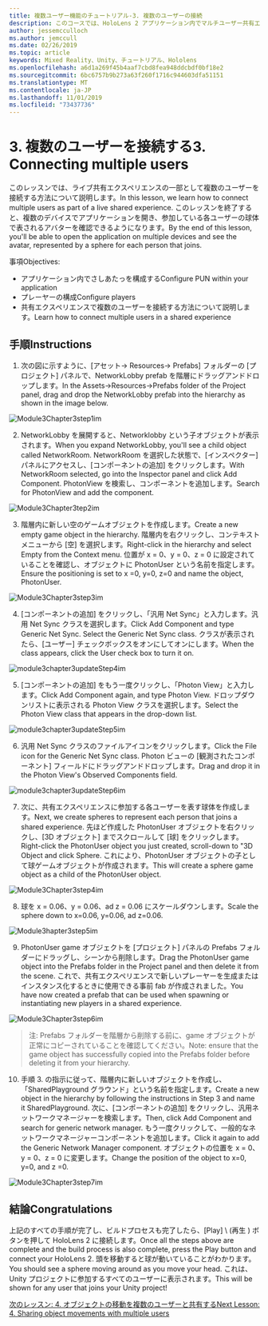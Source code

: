 ```yaml
---
title: 複数ユーザー機能のチュートリアル-3. 複数のユーザーの接続
description: このコースでは、HoloLens 2 アプリケーション内でマルチユーザー共有エクスペリエンスを実装する方法について説明します。
author: jessemcculloch
ms.author: jemccull
ms.date: 02/26/2019
ms.topic: article
keywords: Mixed Reality、Unity、チュートリアル、Hololens
ms.openlocfilehash: a6d1a269f45b4aaf7cbd8fea948ddcbdf0bf18e2
ms.sourcegitcommit: 6bc6757b9b273a63f260f1716c944603dfa51151
ms.translationtype: MT
ms.contentlocale: ja-JP
ms.lasthandoff: 11/01/2019
ms.locfileid: "73437736"
---
```

# <a name="3-connecting-multiple-users"></a><span data-ttu-id="c1019-105">3. 複数のユーザーを接続する</span><span class="sxs-lookup"><span data-stu-id="c1019-105">3. Connecting multiple users</span></span>

<span data-ttu-id="c1019-106">このレッスンでは、ライブ共有エクスペリエンスの一部として複数のユーザーを接続する方法について説明します。</span><span class="sxs-lookup"><span data-stu-id="c1019-106">In this lesson, we learn how to connect multiple users as part of a live shared experience.</span></span> <span data-ttu-id="c1019-107">このレッスンを終了すると、複数のデバイスでアプリケーションを開き、参加している各ユーザーの球体で表されるアバターを確認できるようになります。</span><span class="sxs-lookup"><span data-stu-id="c1019-107">By the end of this lesson, you'll be able to open the application on multiple devices and see the avatar, represented by a sphere for each person that joins.</span></span> 

<span data-ttu-id="c1019-108">事項</span><span class="sxs-lookup"><span data-stu-id="c1019-108">Objectives:</span></span>

- <span data-ttu-id="c1019-109">アプリケーション内でさしあたっを構成する</span><span class="sxs-lookup"><span data-stu-id="c1019-109">Configure PUN within your application</span></span>
- <span data-ttu-id="c1019-110">プレーヤーの構成</span><span class="sxs-lookup"><span data-stu-id="c1019-110">Configure players</span></span>
- <span data-ttu-id="c1019-111">共有エクスペリエンスで複数のユーザーを接続する方法について説明します。</span><span class="sxs-lookup"><span data-stu-id="c1019-111">Learn how to connect multiple users in a shared experience</span></span>

## <a name="instructions"></a><span data-ttu-id="c1019-112">手順</span><span class="sxs-lookup"><span data-stu-id="c1019-112">Instructions</span></span>

1. <span data-ttu-id="c1019-113">次の図に示すように、[アセット-> Resources-> Prefabs] フォルダーの [プロジェクト] パネルで、NetworkLobby prefab を階層にドラッグアンドドロップします。</span><span class="sxs-lookup"><span data-stu-id="c1019-113">In the Assets->Resources->Prefabs folder of the Project panel, drag and drop the NetworkLobby prefab into the hierarchy as shown in the image below.</span></span>

![Module3Chapter3step1im](images/module3chapter3step1im.PNG)

2. <span data-ttu-id="c1019-115">NetworkLobby を展開すると、Networklobby という子オブジェクトが表示されます。</span><span class="sxs-lookup"><span data-stu-id="c1019-115">When you expand NetworkLobby, you'll see a child object called NetworkRoom.</span></span> <span data-ttu-id="c1019-116">NetworkRoom を選択した状態で、[インスペクター] パネルにアクセスし、[コンポーネントの追加] をクリックします。</span><span class="sxs-lookup"><span data-stu-id="c1019-116">With NetworkRoom selected, go into the Inspector panel and click Add Component.</span></span> <span data-ttu-id="c1019-117">PhotonView を検索し、コンポーネントを追加します。</span><span class="sxs-lookup"><span data-stu-id="c1019-117">Search for PhotonView and add the component.</span></span>

![Module3Chapter3tep2im](images/module3chapter3step2im.PNG)

3. <span data-ttu-id="c1019-119">階層内に新しい空のゲームオブジェクトを作成します。</span><span class="sxs-lookup"><span data-stu-id="c1019-119">Create a new empty game object in the hierarchy.</span></span> <span data-ttu-id="c1019-120">階層内を右クリックし、コンテキストメニューから [空] を選択します。</span><span class="sxs-lookup"><span data-stu-id="c1019-120">Right-click in the hierarchy and select Empty from the Context menu.</span></span> <span data-ttu-id="c1019-121">位置が x = 0、y = 0、z = 0 に設定されていることを確認し、オブジェクトに PhotonUser という名前を指定します。</span><span class="sxs-lookup"><span data-stu-id="c1019-121">Ensure the positioning is set to x =0, y=0, z=0 and name the object, PhotonUser.</span></span>

![Module3Chapter3step3im](images/module3chapter3step3im.PNG)

4. <span data-ttu-id="c1019-123">[コンポーネントの追加] をクリックし、「汎用 Net Sync」と入力します。汎用 Net Sync クラスを選択します。</span><span class="sxs-lookup"><span data-stu-id="c1019-123">Click Add Component and type Generic Net Sync. Select the Generic Net Sync class.</span></span> <span data-ttu-id="c1019-124">クラスが表示されたら、[ユーザー] チェックボックスをオンにしてオンにします。</span><span class="sxs-lookup"><span data-stu-id="c1019-124">When the class appears, click the User check box to turn it on.</span></span> 

![module3chapter3updateStep4im](images/module3chapter3updateStep4im.png)

5. <span data-ttu-id="c1019-126">[コンポーネントの追加] をもう一度クリックし、「Photon View」と入力します。</span><span class="sxs-lookup"><span data-stu-id="c1019-126">Click Add Component again, and type Photon View.</span></span> <span data-ttu-id="c1019-127">ドロップダウンリストに表示される Photon View クラスを選択します。</span><span class="sxs-lookup"><span data-stu-id="c1019-127">Select the Photon View class that appears in the drop-down list.</span></span>

![module3chapter3updateStep5im](images/module3chapter3updateStep5im.png)

6. <span data-ttu-id="c1019-129">汎用 Net Sync クラスのファイルアイコンをクリックします。</span><span class="sxs-lookup"><span data-stu-id="c1019-129">Click the File icon for the Generic Net Sync class.</span></span> <span data-ttu-id="c1019-130">Photon ビューの [観測されたコンポーネント] フィールドにドラッグアンドドロップします。</span><span class="sxs-lookup"><span data-stu-id="c1019-130">Drag and drop it in the Photon View's Observed Components field.</span></span> 

![module3chapter3updateStep6im](images/module3chapter3updateStep6im.png) 

7. <span data-ttu-id="c1019-132">次に、共有エクスペリエンスに参加する各ユーザーを表す球体を作成します。</span><span class="sxs-lookup"><span data-stu-id="c1019-132">Next, we create spheres to represent each person that joins a shared experience.</span></span> <span data-ttu-id="c1019-133">先ほど作成した PhotonUser オブジェクトを右クリックし、[3D オブジェクト] までスクロールして [球] をクリックします。</span><span class="sxs-lookup"><span data-stu-id="c1019-133">Right-click the PhotonUser object you just created, scroll-down to "3D Object and click Sphere.</span></span> <span data-ttu-id="c1019-134">これにより、PhotonUser オブジェクトの子として球ゲームオブジェクトが作成されます。</span><span class="sxs-lookup"><span data-stu-id="c1019-134">This will create a sphere game object as a child of the PhotonUser object.</span></span>

![Module3Chapter3step4im](images/module3chapter3step4im.PNG)

8. <span data-ttu-id="c1019-136">球を x = 0.06、y = 0.06、ad z = 0.06 にスケールダウンします。</span><span class="sxs-lookup"><span data-stu-id="c1019-136">Scale the sphere down to x=0.06, y=0.06, ad z=0.06.</span></span>

![Module3hapter3step5im](images/module3chapter3step5im.PNG)

9. <span data-ttu-id="c1019-138">PhotonUser game オブジェクトを [プロジェクト] パネルの Prefabs フォルダーにドラッグし、シーンから削除します。</span><span class="sxs-lookup"><span data-stu-id="c1019-138">Drag the PhotonUser game object into the Prefabs folder in the Project panel and then delete it from the scene.</span></span> <span data-ttu-id="c1019-139">これで、共有エクスペリエンスで新しいプレーヤーを生成またはインスタンス化するときに使用できる事前 fab が作成されました。</span><span class="sxs-lookup"><span data-stu-id="c1019-139">You have now created a prefab that can be used when spawning or instantiating new players in a shared experience.</span></span>

![Module3Chapter3step6im](images/module3chapter3step6im.PNG)

> <span data-ttu-id="c1019-141">注: Prefabs フォルダーを階層から削除する前に、game オブジェクトが正常にコピーされていることを確認してください。</span><span class="sxs-lookup"><span data-stu-id="c1019-141">Note: ensure that the game object has successfully copied into the Prefabs folder before deleting it from your hierarchy.</span></span>

10. <span data-ttu-id="c1019-142">手順 3. の指示に従って、階層内に新しいオブジェクトを作成し、「SharedPlayground グラウンド」という名前を指定します。</span><span class="sxs-lookup"><span data-stu-id="c1019-142">Create a new object in the hierarchy by following the instructions in Step 3 and name it SharedPlayground.</span></span> <span data-ttu-id="c1019-143">次に、[コンポーネントの追加] をクリックし、汎用ネットワークマネージャーを検索します。</span><span class="sxs-lookup"><span data-stu-id="c1019-143">Then, click Add Component and search for generic network manager.</span></span>  <span data-ttu-id="c1019-144">もう一度クリックして、一般的なネットワークマネージャーコンポーネントを追加します。</span><span class="sxs-lookup"><span data-stu-id="c1019-144">Click it again to add the Generic Network Manager component.</span></span> <span data-ttu-id="c1019-145">オブジェクトの位置を x = 0、y = 0、z = 0 に変更します。</span><span class="sxs-lookup"><span data-stu-id="c1019-145">Change the position of the object to x=0, y=0, and z =0.</span></span>

![Module3Chapter3step7im](images/module3chapter3step7im.PNG)


## <a name="congratulations"></a><span data-ttu-id="c1019-147">結論</span><span class="sxs-lookup"><span data-stu-id="c1019-147">Congratulations</span></span>

<span data-ttu-id="c1019-148">上記のすべての手順が完了し、ビルドプロセスも完了したら、[Play] \ (再生 \) ボタンを押して HoloLens 2 に接続します。</span><span class="sxs-lookup"><span data-stu-id="c1019-148">Once all the steps above are complete and the build process is also complete, press the Play button and connect your HoloLens 2.</span></span> <span data-ttu-id="c1019-149">頭を移動すると球が動いていることがわかります。</span><span class="sxs-lookup"><span data-stu-id="c1019-149">You should see a sphere moving around as you move your head.</span></span> <span data-ttu-id="c1019-150">これは、Unity プロジェクトに参加するすべてのユーザーに表示されます。</span><span class="sxs-lookup"><span data-stu-id="c1019-150">This will be shown for any user that joins your Unity project!</span></span>

<span data-ttu-id="c1019-151">[次のレッスン: 4. オブジェクトの移動を複数のユーザーと共有する](mrlearning-sharing(photon)-ch4.md)</span><span class="sxs-lookup"><span data-stu-id="c1019-151">[Next Lesson: 4. Sharing object movements with multiple users](mrlearning-sharing(photon)-ch4.md)</span></span>


